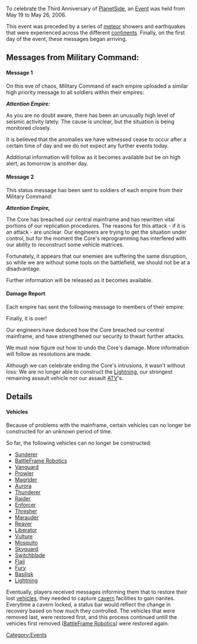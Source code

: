 To celebrate the Third Anniversary of
[PlanetSide](/PlanetSide "wikilink"), an [Event](/Event "wikilink") was
held from May 19 to May 26, 2006.

This event was preceded by a series of [meteor](/meteor "wikilink")
showers and earthquakes that were experienced across the different
[continents](/continent "wikilink"). Finally, on the first day of the
event, these messages began arriving.

## Messages from Military Command:

#### Message 1

On this eve of chaos, Military Command of each empire uploaded a similar
high priority message to all soldiers within their empires:

**_Attention Empire:_**

As you are no doubt aware, there has been an unusually high level of
seismic activity lately. The cause is unclear, but the situation is
being monitored closely.

It is believed that the anomalies we have witnessed cease to occur after
a certain time of day and we do not expect any further events today.

Additional information will follow as it becomes available but be on
high alert, as tomorrow is another day.

#### Message 2

This status message has been sent to soldiers of each empire from their
Military Command:

**_Attention Empire,_**

The Core has breached our central mainframe and has rewritten vital
portions of our replication procedures. The reasons for this attack - if
it is an attack - are unclear. Our engineers are trying to get the
situation under control, but for the moment the Core's reprogramming has
interfered with our ability to reconstruct some vehicle matrices.

Fortunately, it appears that our enemies are suffering the same
disruption, so while we are without some tools on the battlefield, we
should not be at a disadvantage.

Further information will be released as it becomes available.

#### Damage Report

Each empire has sent the following message to members of their empire:

Finally, it is over!

Our engineers have deduced how the Core breached our central mainframe,
and have strengthened our security to thwart further attacks.

We must now figure out how to undo the Core's damage. More information
will follow as resolutions are made.

Although we can celebrate ending the Core's intrusions, it wasn't
without loss: We are no longer able to construct the
[Lightning](/Lightning "wikilink"), our strongest remaining assault
vehicle nor our assault [ATV](/ATV "wikilink")'s.

## Details

#### Vehicles

Because of problems with the mainframe, certain vehicles can no longer
be constructed for an unknown period of time.

So far, the following vehicles can no longer be constructed:

- [Sunderer](/Sunderer "wikilink")
- [BattleFrame Robotics](/BattleFrame_Robotics "wikilink")
- [Vanguard](/Vanguard "wikilink")
- [Prowler](/Prowler "wikilink")
- [Magrider](/Magrider "wikilink")
- [Aurora](/Aurora "wikilink")
- [Thunderer](/Thunderer "wikilink")
- [Raider](/Raider "wikilink")
- [Enforcer](/Enforcer "wikilink")
- [Thresher](/Thresher "wikilink")
- [Marauder](/Marauder "wikilink")
- [Reaver](/Reaver "wikilink")
- [Liberator](/Liberator "wikilink")
- [Vulture](/Vulture "wikilink")
- [Mosquito](/Mosquito "wikilink")
- [Skyguard](/Skyguard "wikilink")
- [Switchblade](/Switchblade "wikilink")
- [Flail](/Flail "wikilink")
- [Fury](/Fury "wikilink")
- [Basilisk](/Basilisk "wikilink")
- [Lightning](/Lightning "wikilink")

Eventually, players received messages informing them that to restore
their lost [vehicles](/vehicle "wikilink"), they needed to capture
[cavern](/cavern "wikilink") facilities to gain nanites. Everytime a
cavern locked, a status bar would reflect the change in recovery based
on how much they controlled. The vehicles that were removed last, were
restored first, and this process continued untill the vehicles first
removed ([BattleFrame Robotics](/BattleFrame_Robotics "wikilink")) were
restored again.

[Category:Events](/Category:Events "wikilink")
